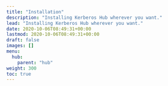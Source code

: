 ```yaml
---
title: "Installation"
description: "Installing Kerberos Hub wherever you want."
lead: "Installing Kerberos Hub wherever you want."
date: 2020-10-06T08:49:31+00:00
lastmod: 2020-10-06T08:49:31+00:00
draft: false
images: []
menu:
  hub:
    parent: "hub"
weight: 300
toc: true
---
```



